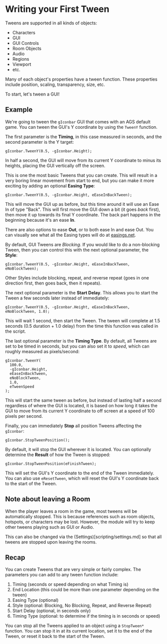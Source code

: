 

# Writing your First Tween

Tweens are supported in all kinds of objects:

* Characters
* GUI
* GUI Controls
* Room Objects
* Audio
* Regions
* Viewport
* etc.

Many of each object's properties have a tween function. These properties include position, scaling,
transparency, size, etc.

To start, let's tween a GUI!

## Example

We're going to tween the `gIconbar` GUI that comes with an AGS default game. You can tween the GUI's Y coordinate by using the `TweenY` function.

The first parameter is the **Timing**, in this case measured in seconds, and the second parameter is the Y target:

    gIconbar.TweenY(0.5, -gIconbar.Height);

In half a second, the GUI will move from its current Y coordinate to minus its heights, placing the GUI vertically off the screen.

This is one the most basic Tweens that you can create. This will result in a very boring linear movement from start to end,
but you can make it more exciting by adding an optional **Easing Type**:

    gIconbar.TweenY(0.5, -gIconbar.Height, eEaseInBackTween);

This will move the GUI up as before, but this time around it will use an Ease In of type "Back".
This will first move the GUI down a bit (it goes *back* first), then move it up towards its final Y coordinate.
The back part happens in the beginning because it's an ease **In**.

There are also options to ease **Out**, or to both ease In and ease Out. You can visually see what all the
Easing types will do at [easings.net](http://easings.net).

By default, GUI Tweens are *Blocking*. If you would like to do a non-blocking Tween,
then you can control this with the next optional parameter, the **Style**:

    gIconbar.TweenY(0.5, -gIconbar.Height, eEaseInBackTween, eNoBlockTween);

Other Styles include blocking, repeat, and reverse repeat (goes in one direction first, then goes back, then it repeats).

The next optional parameter is the **Start Delay**. This allows you to start the Tween a few seconds later
instead of immediately:

    gIconbar.TweenY(0.5, -gIconbar.Height, eEaseInBackTween, eNoBlockTween, 1.0);

This will wait 1 second, then start the Tween. The tween will complete at 1.5 seconds
(0.5 duration + 1.0 delay) from the time this function was called in the script.

The last optional parameter is the **Timing Type**. By default, all Tweens are
set to be timed in seconds, but you can also set it to *speed*, which can roughly measured as pixels/second:

    gIconbar.TweenY(
      100.0,
      -gIconbar.Height,
      eEaseInBackTween,
      eNoBlockTween,
      1.0,
      eTweenSpeed
    );

This will start the same tween as before, but instead of lasting half a second regardless of where the GUI is located,
it is based on how long it takes the GUI to move from its current Y coordinate to off screen at a speed of 100 pixels per second.

Finally, you can immediately **Stop** all position Tweens affecting the `gIconbar`:

    gIconbar.StopTweenPosition();

By default, it will stop the GUI wherever it is located. You can optionally determine the
**Result** of how the Tween is stopped:

    gIconbar.StopTweenPosition(eFinishTween);

This will set the GUI's Y coordinate to the end of the Tween immediately. You can also use `eResetTween`, which
will reset the GUI's Y coordinate back to the start of the Tween.

## Note about leaving a Room

When the player leaves a room in the game, most tweens will be automatically stopped. This is because references such as room objects, hotspots, or characters may be lost. However, the module will try to keep other tweens playing such as GUI or Audio.

This can also be changed via the (Settings)[scripting/settings.md] so that all tweens are stopped upon leaving the rooms.

## Recap

You can create Tweens that are very simple or fairly complex. The parameters you can add to any tween function include:

1. Timing (seconds or speed depending on what Timing is)
2. End Location (this could be more than one parameter depending on the tween)
3. Easing Type (optional)
4. Style (optional: Blocking, No Blocking, Repeat, and Reverse Repeat)
5. Start Delay (optional, in seconds only)
6. Timing Type (optional: to determine if the timing is in seconds or speed)

You can stop all the Tweens applied to an object using a `StopTween*` function. You can stop it
in at its current location, set it to the end of the Tween, or reset it back to the start of the Tween.